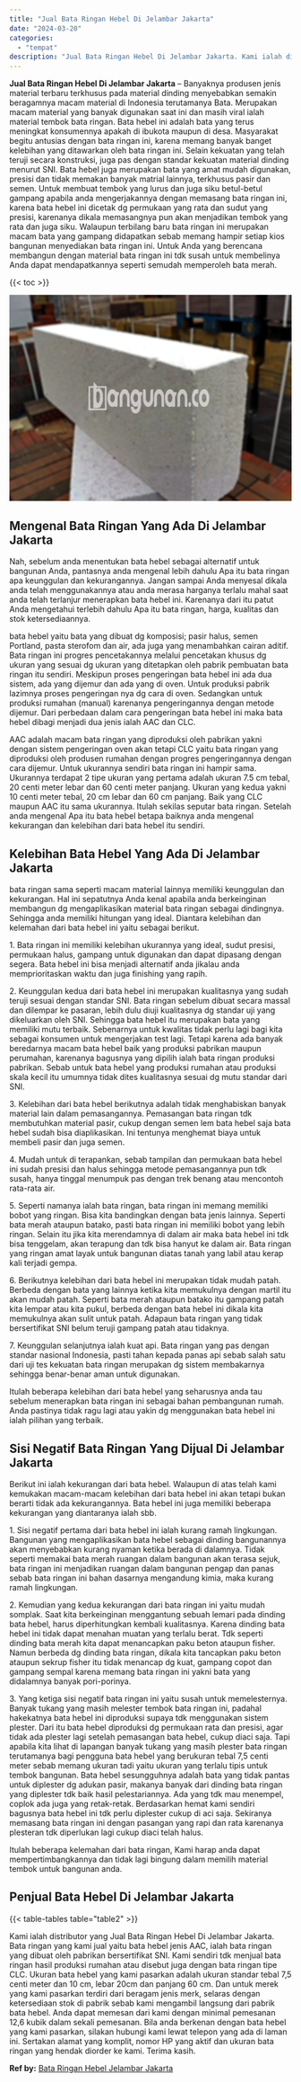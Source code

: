 ```yaml
---
title: "Jual Bata Ringan Hebel Di Jelambar Jakarta"
date: "2024-03-20"
categories: 
  - "tempat"
description: "Jual Bata Ringan Hebel Di Jelambar Jakarta. Kami ialah distributor yang Jual Bata Ringan Hebel Di Jelambar Jakarta. Bata ringan yang kami jual yaitu bata heb..."
---
```


**Jual Bata Ringan Hebel Di Jelambar Jakarta** – Banyaknya produsen jenis material terbaru terkhusus pada material dinding menyebabkan semakin beragamnya macam material di Indonesia terutamanya Bata. Merupakan macam material yang banyak digunakan saat ini dan masih viral ialah material tembok bata ringan. Bata hebel ini adalah bata yang terus meningkat konsumennya apakah di ibukota maupun di desa. Masyarakat begitu antusias dengan bata ringan ini, karena memang banyak banget kelebihan yang ditawarkan oleh bata ringan ini. Selain kekuatan yang telah teruji secara konstruksi, juga pas dengan standar kekuatan material dinding menurut SNI. Bata hebel juga merupakan bata yang amat mudah digunakan, presisi dan tidak memakan banyak matrial lainnya, terkhusus pasir dan semen. Untuk membuat tembok yang lurus dan juga siku betul-betul gampang apabila anda mengerjakannya dengan memasang bata ringan ini, karena bata hebel ini dicetak dg permukaan yang rata dan sudut yang presisi, karenanya dikala memasangnya pun akan menjadikan tembok yang rata dan juga siku. Walaupun terbilang baru bata ringan ini merupakan macam bata yang gampang didapatkan sebab memang hampir setiap kios bangunan menyediakan bata ringan ini. Untuk Anda yang berencana membangun dengan material bata ringan ini tdk susah untuk membelinya Anda dapat mendapatkannya seperti semudah memperoleh bata merah.

{{< toc >}}

![Jual Bata Ringan Hebel Di Jelambar Jakarta](/images/jual-hebel-murah-30.png)

## Mengenal Bata Ringan Yang Ada Di Jelambar Jakarta

Nah, sebelum anda menentukan bata hebel sebagai alternatif untuk bangunan Anda, pantasnya anda mengenal lebih dahulu Apa itu bata ringan apa keunggulan dan kekurangannya. Jangan sampai Anda menyesal dikala anda telah menggunakannya atau anda merasa harganya terlalu mahal saat anda telah terlanjur menerapkan bata hebel ini. Karenanya dari itu patut Anda mengetahui terlebih dahulu Apa itu bata ringan, harga, kualitas dan stok ketersediaannya.

bata hebel yaitu bata yang dibuat dg komposisi; pasir halus, semen Portland, pasta sterofom dan air, ada juga yang menambahkan cairan aditif. Bata ringan ini progres pencetakannya melalui pencetakan khusus dg ukuran yang sesuai dg ukuran yang ditetapkan oleh pabrik pembuatan bata ringan itu sendiri. Meskipun proses pengeringan bata hebel ini ada dua sistem, ada yang dijemur dan ada yang di oven. Untuk produksi pabrik lazimnya proses pengeringan nya dg cara di oven. Sedangkan untuk produksi rumahan (manual) karenanya pengeringannya dengan metode dijemur. Dari perbedaan dalam cara pengeringan bata hebel ini maka bata hebel dibagi menjadi dua jenis ialah AAC dan CLC.

AAC adalah macam bata ringan yang diproduksi oleh pabrikan yakni dengan sistem pengeringan oven akan tetapi CLC yaitu bata ringan yang diproduksi oleh produsen rumahan dengan progres pengeringannya dengan cara dijemur. Untuk ukurannya sendiri bata ringan ini hampir sama. Ukurannya terdapat 2 tipe ukuran yang pertama adalah ukuran 7.5 cm tebal, 20 centi meter lebar dan 60 centi meter panjang. Ukuran yang kedua yakni 10 centi meter tebal, 20 cm lebar dan 60 cm panjang. Baik yang CLC maupun AAC itu sama ukurannya. Itulah sekilas seputar bata ringan. Setelah anda mengenal Apa itu bata hebel betapa baiknya anda mengenal kekurangan dan kelebihan dari bata hebel itu sendiri.

## Kelebihan Bata Hebel Yang Ada Di Jelambar Jakarta

bata ringan sama seperti macam material lainnya memiliki keunggulan dan kekurangan. Hal ini sepatutnya Anda kenal apabila anda berkeinginan membangun dg mengaplikasikan material bata ringan sebagai dindingnya. Sehingga anda memiliki hitungan yang ideal. Diantara kelebihan dan kelemahan dari bata hebel ini yaitu sebagai berikut.

1\. Bata ringan ini memiliki kelebihan ukurannya yang ideal, sudut presisi, permukaan halus, gampang untuk digunakan dan dapat dipasang dengan segera. Bata hebel ini bisa menjadi alternatif anda jikalau anda memprioritaskan waktu dan juga finishing yang rapih.

2\. Keunggulan kedua dari bata hebel ini merupakan kualitasnya yang sudah teruji sesuai dengan standar SNI. Bata ringan sebelum dibuat secara massal dan dilempar ke pasaran, lebih dulu diuji kualitasnya dg standar uji yang dikeluarkan oleh SNI. Sehingga bata hebel itu merupakan bata yang memiliki mutu terbaik. Sebenarnya untuk kwalitas tidak perlu lagi bagi kita sebagai konsumen untuk mengerjakan test lagi. Tetapi karena ada banyak beredarnya macam bata hebel baik yang produksi pabrikan maupun perumahan, karenanya bagusnya yang dipilih ialah bata ringan produksi pabrikan. Sebab untuk bata hebel yang produksi rumahan atau produksi skala kecil itu umumnya tidak dites kualitasnya sesuai dg mutu standar dari SNI.

3\. Kelebihan dari bata hebel berikutnya adalah tidak menghabiskan banyak material lain dalam pemasangannya. Pemasangan bata ringan tdk membutuhkan material pasir, cukup dengan semen lem bata hebel saja bata hebel sudah bisa diaplikasikan. Ini tentunya menghemat biaya untuk membeli pasir dan juga semen.

4\. Mudah untuk di terapankan, sebab tampilan dan permukaan bata hebel ini sudah presisi dan halus sehingga metode pemasangannya pun tdk susah, hanya tinggal menumpuk pas dengan trek benang atau mencontoh rata-rata air.

5\. Seperti namanya ialah bata ringan, bata ringan ini memang memiliki bobot yang ringan. Bisa kita bandingkan dengan bata jenis lainnya. Seperti bata merah ataupun batako, pasti bata ringan ini memiliki bobot yang lebih ringan. Selain itu jika kita merendamnya di dalam air maka bata hebel ini tdk bisa tenggelam, akan terapung dan tdk bisa hanyut ke dalam air. Bata ringan yang ringan amat layak untuk bangunan diatas tanah yang labil atau kerap kali terjadi gempa.

6\. Berikutnya kelebihan dari bata hebel ini merupakan tidak mudah patah. Berbeda dengan bata yang lainnya ketika kita memukulnya dengan martil itu akan mudah patah. Seperti bata merah ataupun batako itu gampang patah kita lempar atau kita pukul, berbeda dengan bata hebel ini dikala kita memukulnya akan sulit untuk patah. Adapaun bata ringan yang tidak bersertifikat SNI belum teruji gampang patah atau tidaknya.

7\. Keunggulan selanjutnya ialah kuat api. Bata ringan yang pas dengan standar nasional Indonesia, pasti tahan kepada panas api sebab salah satu dari uji tes kekuatan bata ringan merupakan dg sistem membakarnya sehingga benar-benar aman untuk digunakan.

Itulah beberapa kelebihan dari bata hebel yang seharusnya anda tau sebelum menerapkan bata ringan ini sebagai bahan pembangunan rumah. Anda pastinya tidak ragu lagi atau yakin dg menggunakan bata hebel ini ialah pilihan yang terbaik.

## Sisi Negatif Bata Ringan Yang Dijual Di Jelambar Jakarta

Berikut ini ialah kekurangan dari bata hebel. Walaupun di atas telah kami kemukakan macam-macam kelebihan dari bata hebel ini akan tetapi bukan berarti tidak ada kekurangannya. Bata hebel ini juga memiliki beberapa kekurangan yang diantaranya ialah sbb.

1\. Sisi negatif pertama dari bata hebel ini ialah kurang ramah lingkungan. Bangunan yang mengaplikasikan bata hebel sebagai dinding bangunannya akan menyebabkan kurang nyaman ketika berada di dalamnya. Tidak seperti memakai bata merah ruangan dalam bangunan akan terasa sejuk, bata ringan ini menjadikan ruangan dalam bangunan pengap dan panas sebab bata ringan ini bahan dasarnya mengandung kimia, maka kurang ramah lingkungan.

2\. Kemudian yang kedua kekurangan dari bata ringan ini yaitu mudah somplak. Saat kita berkeinginan menggantung sebuah lemari pada dinding bata hebel, harus diperhitungkan kembali kualitasnya. Karena dinding bata hebel ini tidak dapat menahan muatan yang terlalu berat. Tdk seperti dinding bata merah kita dapat menancapkan paku beton ataupun fisher. Namun berbeda dg dinding bata ringan, dikala kita tancapkan paku beton ataupun sekrup fisher itu tidak menancap dg kuat, gampang copot dan gampang sempal karena memang bata ringan ini yakni bata yang didalamnya banyak pori-porinya.

3\. Yang ketiga sisi negatif bata ringan ini yaitu susah untuk memelesternya. Banyak tukang yang masih melester tembok bata ringan ini, padahal hakekatnya bata hebel ini diproduksi supaya tdk menggunakan sistem plester. Dari itu bata hebel diproduksi dg permukaan rata dan presisi, agar tidak ada plester lagi setelah pemasangan bata hebel, cukup diaci saja. Tapi apabila kita lihat di lapangan banyak tukang yang masih plester bata ringan terutamanya bagi pengguna bata hebel yang berukuran tebal 7,5 centi meter sebab memang ukuran tadi yaitu ukuran yang terlalu tipis untuk tembok bangunan. Bata hebel sesungguhnya adalah bata yang tidak pantas untuk diplester dg adukan pasir, makanya banyak dari dinding bata ringan yang diplester tdk baik hasil pelestariannya. Ada yang tdk mau menempel, coplok ada juga yang retak-retak. Berdasarkan hemat kami sendiri bagusnya bata hebel ini tdk perlu diplester cukup di aci saja. Sekiranya memasang bata ringan ini dengan pasangan yang rapi dan rata karenanya plesteran tdk diperlukan lagi cukup diaci telah halus.

Itulah beberapa kelemahan dari bata ringan, Kami harap anda dapat mempertimbangkannya dan tidak lagi bingung dalam memilih material tembok untuk bangunan anda.

## Penjual Bata Hebel Di Jelambar Jakarta

{{< table-tables table="table2" >}}

Kami ialah distributor yang Jual Bata Ringan Hebel Di Jelambar Jakarta. Bata ringan yang kami jual yaitu bata hebel jenis AAC, ialah bata ringan yang dibuat oleh pabrikan bersertifikat SNI. Kami sendiri tdk menjual bata ringan hasil produksi rumahan atau disebut juga dengan bata ringan tipe CLC. Ukuran bata hebel yang kami pasarkan adalah ukuran standar tebal 7,5 centi meter dan 10 cm, lebar 20cm dan panjang 60 cm. Dan untuk merek yang kami pasarkan terdiri dari beragam jenis merk, selaras dengan ketersediaan stok di pabrik sebab kami mengambil langsung dari pabrik bata hebel. Anda dapat memesan dari kami dengan minimal pemesanan 12,6 kubik dalam sekali pemesanan. Bila anda berkenan dengan bata hebel yang kami pasarkan, silakan hubungi kami lewat telepon yang ada di laman ini. Sertakan alamat yang komplit, nomor HP yang aktif dan ukuran bata ringan yang hendak diorder ke kami. Terima kasih.

**Ref by:** [Bata Ringan Hebel Jelambar Jakarta](https://id.wikipedia.org/wiki/Bata)
